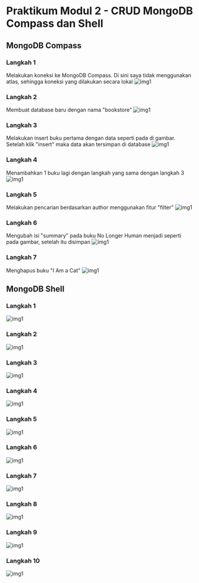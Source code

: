 # Praktikum Modul 2 - CRUD MongoDB Compass dan Shell

## MongoDB Compass
### Langkah 1
Melakukan koneksi ke MongoDB Compass. Di sini saya tidak menggunakan atlas, sehingga koneksi yang dilakukan secara lokal
![img1](../screenshot/1.png)

### Langkah 2
Membuat database baru dengan nama "bookstore"
![img1](../screenshot/2.png)

### Langkah 3
Melakukan insert buku pertama dengan data seperti pada di gambar. Setelah klik "insert" maka data akan tersimpan di database
![img1](../screenshot/3.png)

### Langkah 4
Menambahkan 1 buku lagi dengan langkah yang sama dengan langkah 3
![img1](../screenshot/4.png)

### Langkah 5
Melakukan pencarian berdasarkan author menggunakan fitur "filter"
![img1](../screenshot/5.png)

### Langkah 6
Mengubah isi "summary" pada buku No Longer Human menjadi seperti pada gambar, setelah itu disimpan
![img1](../screenshot/6.png)

### Langkah 7
Menghapus buku "I Am a Cat"
![img1](../screenshot/7.png)

## MongoDB Shell
### Langkah 1
![img1](../screenshot/1a.png)

### Langkah 2
![img1](../screenshot/2a.png)

### Langkah 3
![img1](../screenshot/3a.png)

### Langkah 4
![img1](../screenshot/4a.png)

### Langkah 5
![img1](../screenshot/5a.png)

### Langkah 6
![img1](../screenshot/6a.png)

### Langkah 7
![img1](../screenshot/7a.png)

### Langkah 8
![img1](../screenshot/8a.png)

### Langkah 9
![img1](../screenshot/9a.png)

### Langkah 10
![img1](../screenshot/10.png)
